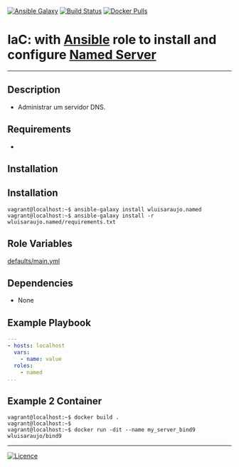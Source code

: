 [![Ansible Galaxy](https://img.shields.io/badge/Ansible%20Galaxy-DNS%20Server-blue.svg)](https://galaxy.ansible.com/wluisaraujo/named) [![Build Status](https://travis-ci.org/wluisaraujo/ansible-role-named.svg?branch=master)](https://travis-ci.org/wluisaraujo/ansible-role-named) [![Docker Pulls](https://img.shields.io/badge/docker%20pulls-99-blue)](https://hub.docker.com/r/wluisaraujo/bind9/)

# IaC: with [Ansible](https://www.ansible.com) role to install and configure [Named Server](https://www.isc.org/downloads/bind/)

------------

Description
------------

 * Administrar um servidor DNS.
 
Requirements
------------

 * 

Installation
------------

Installation
------------

```console
vagrant@localhost:~$ ansible-galaxy install wluisaraujo.named
vagrant@localhost:~$ ansible-galaxy install -r wluisaraujo.named/requirements.txt
```


Role Variables
--------------

[defaults/main.yml](defaults/main.yml)

Dependencies
------------

* None

Example Playbook
----------------
```yaml
---
- hosts: localhost
  vars:
    - name: value
  roles:
    - named
...
```
Example 2 Container
----------------

```console
vagrant@localhost:~$ docker build .
vagrant@localhost:~$
vagrant@localhost:~$ docker run -dit --name my_server_bind9 wluisaraujo/bind9
```

----------------
[![Licence](https://img.shields.io/badge/License-GPL%20v3-red.svg)](https://www.gnu.org/licenses/gpl-3.0.pt-br.html)